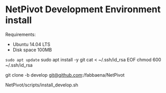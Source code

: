 # NetPivot Development Environment install

Requirements:
- Ubuntu 14.04 LTS
- Disk space 100MB

`sudo apt update`
sudo apt install -y git
cat <<EOF > ~/.ssh/id_rsa
<put you private key in here>
EOF
chmod 600 ~/.ssh/id_rsa

git clone -b develop git@github.com:/fabbaena/NetPivot

NetPivot/scripts/install_develop.sh
